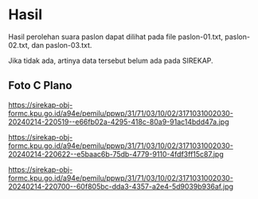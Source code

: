 # Hasil

Hasil perolehan suara paslon dapat dilihat pada file paslon-01.txt, paslon-02.txt, dan paslon-03.txt.

Jika tidak ada, artinya data tersebut belum ada pada SIREKAP.

## Foto C Plano

https://sirekap-obj-formc.kpu.go.id/a94e/pemilu/ppwp/31/71/03/10/02/3171031002030-20240214-220519--e66fb02a-4295-418c-80a9-91ac14bdd47a.jpg

https://sirekap-obj-formc.kpu.go.id/a94e/pemilu/ppwp/31/71/03/10/02/3171031002030-20240214-220622--e5baac6b-75db-4779-9110-4fdf3ff15c87.jpg

https://sirekap-obj-formc.kpu.go.id/a94e/pemilu/ppwp/31/71/03/10/02/3171031002030-20240214-220700--60f805bc-dda3-4357-a2e4-5d9039b936af.jpg
